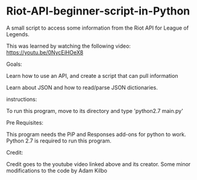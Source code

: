 # Riot-API-beginner-script-in-Python

A small script to access some information from the Riot API for League of Legends.

This was learned by watching the following video: https://youtu.be/0NycEiHOeX8


Goals:

Learn how to use an API, and create a script that can pull information

Learn about JSON and how to read/parse JSON dictionaries.


instructions:

To run this program, move to its directory and type 'python2.7 main.py'


Pre Requisites: 
  
This program needs the PiP and Responses add-ons for python to work. Python 2.7 is required to run this program.


Credit:

Credit goes to the youtube video linked above and its creator. Some minor modifications to the code by Adam Kilbo
